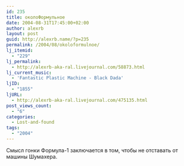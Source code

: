 ```yaml
---
id: 235
title: околоФормульное
date: 2004-08-31T17:45:00+02:00
author: alexrb
layout: post
guid: http://alexrb.name/?p=235
permalink: /2004/08/okoloformulnoe/
lj_itemid:
  - "229"
lj_permalink:
  - http://alexrb-aka-ral.livejournal.com/58873.html
lj_current_music:
  - 'Fantastic Plastic Machine - Black Dada'
ljID:
  - "1855"
ljURL:
  - http://alexrb-aka-ral.livejournal.com/475135.html
post_views_count:
  - "6"
categories:
  - Lost-and-found
tags:
  - "2004"
---
```

Смысл гонки Формула-1 заключается в том, чтобы не отставать от машины Шумахера.